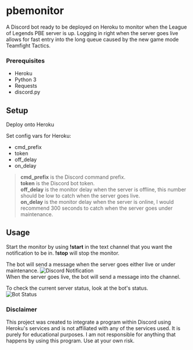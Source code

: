 # pbemonitor

A Discord bot ready to be deployed on Heroku to monitor when the League of Legends PBE server is up. Logging in right when the server goes live allows for fast entry into the long queue caused by the new game mode Teamfight Tactics.

### Prerequisites
- Heroku
- Python 3  
- Requests  
- discord.py

## Setup
Deploy onto Heroku

Set config vars for Heroku:  
- cmd_prefix  
- token
- off_delay
- on_delay

> **cmd_prefix** is the Discord command prefix.  
> **token** is the Discord bot token.  
> **off_delay** is the monitor delay when the server is offline, this number should be low to catch when the server goes live.  
> **on_delay** is the monitor delay when the server is online, I would recommend 300 seconds to catch when the server goes under maintenance.  

## Usage
Start the monitor by using **!start** in the text channel that you want the notification to be in. **!stop** will stop the monitor.

The bot will send a message when the server goes either live or under maintenance.
![Discord Notification](https://i.imgur.com/KLZf071.png)  
When the server goes live, the bot will send a message into the channel.

To check the current server status, look at the bot's status.  
![Bot Status](https://i.imgur.com/SFjZxH3.png)

### Disclaimer
This project was created to integrate a program within Discord using Heroku's services and is not affiliated with any of the services used. It is purely for educational purposes. I am not responsible for anything that happens by using this program. Use at your own risk.
